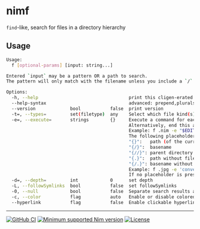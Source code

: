 [
Copyright © 2023 Gruruya <gruruya.chi4c@slmails.com>
SPDX-License-Identifier: CC-BY-SA-4.0
]:#

# nimf

`find`-like, search for files in a directory hierarchy  

Usage
---
```sh
Usage:
  f [optional-params] [input: string...]

Entered `input` may be a pattern OR a path to search.
The pattern will only match with the filename unless you include a `/`.

Options:
  -h, --help                                  print this cligen-erated help
  --help-syntax                               advanced: prepend,plurals,..
  --version             bool           false  print version
  -t=, --types=         set(filetype)  any    Select which file kind(s) to match. File kinds include any|file|directory|link.
  -e=, --execute=       strings        {}     Execute a command for each matching search result in parallel.
                                              Alternatively, end this argument with "+" to execute the command once with all results as arguments.
                                              Example: f .nim -e "$EDITOR"+
                                              The following placeholders are substituted before the command is executed:
                                              "{}":   path (of the current search result)
                                              "{/}":  basename
                                              "{//}": parent directory
                                              "{.}":  path without file extension
                                              "{/.}": basename without file extension
                                              Example: f .jpg -e 'convert {} {.}.png'
                                              If no placeholder is present, an implicit " {}" at the end is assumed.
  -d=, --depth=         int            0      set depth
  -L, --followSymlinks  bool           false  set followSymlinks
  -0, --null            bool           false  Separate search results and split stdin with null characters `\0` instead of newlines `\n`.
  -c, --color           flag           auto   Enable or disable colored printing. Default is based on the `NO_COLOR` environment variable.
  --hyperlink           flag           false  Enable clickable hyperlinks in supported terminals.
```

---
[![GitHub CI](../../actions/workflows/build.yml/badge.svg?branch=master)](../../actions/workflows/build.yml)
[![Minimum supported Nim version](https://img.shields.io/badge/Nim-1.9.3+-informational?logo=Nim&labelColor=232733&color=F3D400)](https://nim-lang.org)
[![License](https://img.shields.io/github/license/Gruruya/nimf?logoColor=000000&logo=GNU&labelColor=FFFFFF&color=663366)](LICENSE.md)
